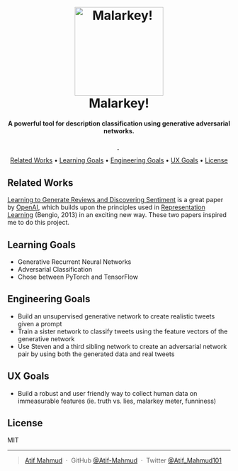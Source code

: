 
<h1 align="center">
    <br>
    <a href="#"><img src="https://i.imgur.com/4IovkRE.jpg" alt="Malarkey!" width="200"></a>
    <br>
    Malarkey!
    <br>
</h1>

<h4 align="center">A powerful tool for description classification using generative adversarial networks.</h4>

<p align="center">
    <a href="http://pytorch.org/">
        <img src="http://forthebadge.com/images/badges/made-with-python.svg" alt="">
    </a>
    <img src="http://forthebadge.com/images/badges/built-with-science.svg" alt="">
    <img src="http://forthebadge.com/images/badges/makes-people-smile.svg" alt="">
</p>

<p align="center">
    <a href="#related-workd">Related Works</a> •
    <a href="#learning-goals">Learning Goals</a> •
    <a href="#engineering-goals">Engineering Goals</a> •
    <a href="#ux-goals">UX Goals</a> •
    <a href="#license">License</a>
</p>

## Related Works

[Learning to Generate Reviews and Discovering Sentiment](https://arxiv.org/abs/1704.01444) is a great paper by [OpenAI](https://openai.com/), which builds upon the principles used in [Representation Learning](https://arxiv.org/abs/1206.5538) (Bengio, 2013) in an exciting new way. These two papers inspired me to do this project.

## Learning Goals
* Generative Recurrent Neural Networks
* Adversarial Classification
* Chose between PyTorch and TensorFlow

## Engineering Goals
* Build an unsupervised generative network to create realistic tweets given a prompt
* Train a sister network to classify tweets using the feature vectors of the generative network
* Use Steven and a third sibling network to create an adversarial network pair by using both the generated data and real tweets

## UX Goals
* Build a robust and user friendly way to collect human data on immeasurable features (ie. truth vs. lies, malarkey meter, funniness)

<!--
## Conclusion
<p align="center">
    <a href="https://saythanks.io/to/Atif-Mahmud">
        <img src="https://img.shields.io/badge/Say%20Thanks-!-1EAEDB.svg">
    </a>
</p>
-->

## License

MIT

---

> [Atif Mahmud](https://atif-mahmud.github.io) &nbsp;&middot;&nbsp;
> GitHub [@Atif-Mahmud](https://github.com/Atif-Mahmud) &nbsp;&middot;&nbsp;
> Twitter [@Atif_Mahmud101](https://twitter.com/Atif_Mahmud101)
